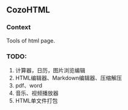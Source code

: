 CozoHTML
---

### Context
Tools of html page.

### TODO:
1. ﻿计算器，日历，图片浏览编辑
2. HTML编辑器、Markdown编辑器、压缩解压
3. pdf、word
4. 音乐、视频播放器
5. HTML单文件打包

